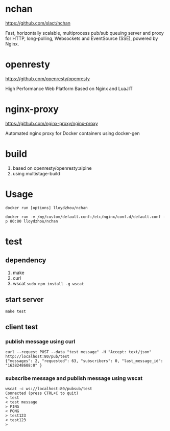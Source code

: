 # nchan

https://github.com/slact/nchan

Fast, horizontally scalable, multiprocess pub/sub queuing server and proxy for HTTP, long-polling, Websockets and EventSource (SSE), powered by Nginx.

# openresty

https://github.com/openresty/openresty

High Performance Web Platform Based on Nginx and LuaJIT 

# nginx-proxy

https://github.com/nginx-proxy/nginx-proxy

Automated nginx proxy for Docker containers using docker-gen


# build
1. based on openresty/openresty:alpine
2. using multistage-build

# Usage

```
docker run [options] lloydzhou/nchan

docker run -v /my/custom/default.conf:/etc/nginx/conf.d/default.conf -p 80:80 lloydzhou/nchan

```

# test

## dependency
1. make
2. curl
3. wscat `sudo npm install -g wscat`

## start server
```
make test
```
## client test

### publish message using curl
```
curl --request POST --data "test message" -H "Accept: text/json" http://localhost:80/pub/test
{"messages": 2, "requested": 63, "subscribers": 0, "last_message_id": "1638248608:0" }
```
### subscribe message and publish message using wscat
```
wscat -c ws://localhost:80/pubsub/test
Connected (press CTRL+C to quit)
< test
< test message
> PING
< PONG
> test123
< test123
> 

```

